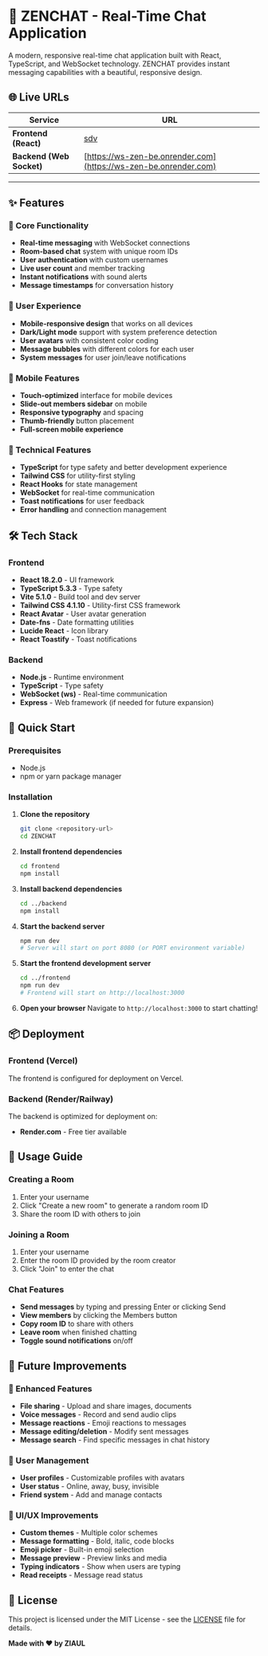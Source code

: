 # 🚀 ZENCHAT - Real-Time Chat Application

A modern, responsive real-time chat application built with React, TypeScript, and WebSocket technology. ZENCHAT provides instant messaging capabilities with a beautiful, responsive design.

## 🌐 Live URLs

| Service | URL |
|----------|-----|
| **Frontend (React)** | [sdv]() |
| **Backend (Web Socket)** | [https://ws-zen-be.onrender.com](https://ws-zen-be.onrender.com) |

---

## ✨ Features

### 🎯 Core Functionality
- **Real-time messaging** with WebSocket connections
- **Room-based chat** system with unique room IDs
- **User authentication** with custom usernames
- **Live user count** and member tracking
- **Instant notifications** with sound alerts
- **Message timestamps** for conversation history

### 🎨 User Experience
- **Mobile-responsive design** that works on all devices
- **Dark/Light mode** support with system preference detection
- **User avatars** with consistent color coding
- **Message bubbles** with different colors for each user
- **System messages** for user join/leave notifications

### 📱 Mobile Features
- **Touch-optimized** interface for mobile devices
- **Slide-out members sidebar** on mobile
- **Responsive typography** and spacing
- **Thumb-friendly** button placement
- **Full-screen mobile experience**

### 🔧 Technical Features
- **TypeScript** for type safety and better development experience
- **Tailwind CSS** for utility-first styling
- **React Hooks** for state management
- **WebSocket** for real-time communication
- **Toast notifications** for user feedback
- **Error handling** and connection management

## 🛠️ Tech Stack

### Frontend
- **React 18.2.0** - UI framework
- **TypeScript 5.3.3** - Type safety
- **Vite 5.1.0** - Build tool and dev server
- **Tailwind CSS 4.1.10** - Utility-first CSS framework
- **React Avatar** - User avatar generation
- **Date-fns** - Date formatting utilities
- **Lucide React** - Icon library
- **React Toastify** - Toast notifications

### Backend
- **Node.js** - Runtime environment
- **TypeScript** - Type safety
- **WebSocket (ws)** - Real-time communication
- **Express** - Web framework (if needed for future expansion)

## 🚀 Quick Start

### Prerequisites
- Node.js 
- npm or yarn package manager

### Installation

1. **Clone the repository**
   ```bash
   git clone <repository-url>
   cd ZENCHAT
   ```

2. **Install frontend dependencies**
   ```bash
   cd frontend
   npm install
   ```

3. **Install backend dependencies**
   ```bash
   cd ../backend
   npm install
   ```

4. **Start the backend server**
   ```bash
   npm run dev
   # Server will start on port 8080 (or PORT environment variable)
   ```

5. **Start the frontend development server**
   ```bash
   cd ../frontend
   npm run dev
   # Frontend will start on http://localhost:3000
   ```

6. **Open your browser**
   Navigate to `http://localhost:3000` to start chatting!

## 📦 Deployment

### Frontend (Vercel)
The frontend is configured for deployment on Vercel.

### Backend (Render/Railway)
The backend is optimized for deployment on:
- **Render.com** - Free tier available


## 🎯 Usage Guide

### Creating a Room
1. Enter your username
2. Click "Create a new room" to generate a random room ID
3. Share the room ID with others to join

### Joining a Room
1. Enter your username
2. Enter the room ID provided by the room creator
3. Click "Join" to enter the chat

### Chat Features
- **Send messages** by typing and pressing Enter or clicking Send
- **View members** by clicking the Members button
- **Copy room ID** to share with others
- **Leave room** when finished chatting
- **Toggle sound notifications** on/off

## 🔮 Future Improvements

### 🚀 Enhanced Features
- **File sharing** - Upload and share images, documents
- **Voice messages** - Record and send audio clips
- **Message reactions** - Emoji reactions to messages
- **Message editing/deletion** - Modify sent messages
- **Message search** - Find specific messages in chat history

### 👥 User Management
- **User profiles** - Customizable profiles with avatars
- **User status** - Online, away, busy, invisible
- **Friend system** - Add and manage contacts


### 🎨 UI/UX Improvements
- **Custom themes** - Multiple color schemes
- **Message formatting** - Bold, italic, code blocks
- **Emoji picker** - Built-in emoji selection
- **Message preview** - Preview links and media
- **Typing indicators** - Show when users are typing
- **Read receipts** - Message read status

## 📄 License

This project is licensed under the MIT License - see the [LICENSE](LICENSE) file for details.

**Made with ❤️ by ZIAUL**